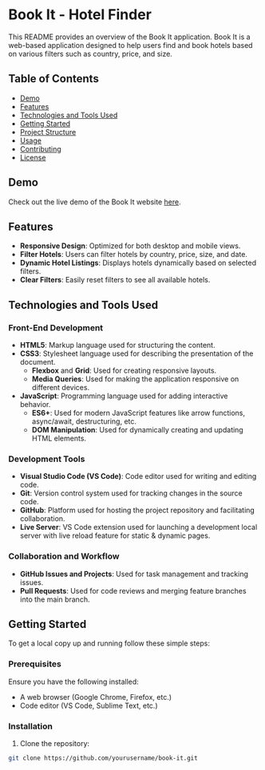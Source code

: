 # Book It - Hotel Finder

This README provides an overview of the Book It application. Book It is a web-based application designed to help users find and book hotels based on various filters such as country, price, and size.

## Table of Contents

-   [Demo](#demo)
-   [Features](#features)
-   [Technologies and Tools Used](#technologies-and-tools-used)
-   [Getting Started](#getting-started)
-   [Project Structure](#project-structure)
-   [Usage](#usage)
-   [Contributing](#contributing)
-   [License](#license)

## Demo

Check out the live demo of the Book It website [here](https://eroscalvimonti.github.io/book-it/).

## Features

-   **Responsive Design**: Optimized for both desktop and mobile views.
-   **Filter Hotels**: Users can filter hotels by country, price, size, and date.
-   **Dynamic Hotel Listings**: Displays hotels dynamically based on selected filters.
-   **Clear Filters**: Easily reset filters to see all available hotels.

## Technologies and Tools Used

### Front-End Development

-   **HTML5**: Markup language used for structuring the content.
-   **CSS3**: Stylesheet language used for describing the presentation of the document.
    -   **Flexbox** and **Grid**: Used for creating responsive layouts.
    -   **Media Queries**: Used for making the application responsive on different devices.
-   **JavaScript**: Programming language used for adding interactive behavior.
    -   **ES6+**: Used for modern JavaScript features like arrow functions, async/await, destructuring, etc.
    -   **DOM Manipulation**: Used for dynamically creating and updating HTML elements.

### Development Tools

-   **Visual Studio Code (VS Code)**: Code editor used for writing and editing code.
-   **Git**: Version control system used for tracking changes in the source code.
-   **GitHub**: Platform used for hosting the project repository and facilitating collaboration.
-   **Live Server**: VS Code extension used for launching a development local server with live reload feature for static & dynamic pages.

### Collaboration and Workflow

-   **GitHub Issues and Projects**: Used for task management and tracking issues.
-   **Pull Requests**: Used for code reviews and merging feature branches into the main branch.

## Getting Started

To get a local copy up and running follow these simple steps:

### Prerequisites

Ensure you have the following installed:

-   A web browser (Google Chrome, Firefox, etc.)
-   Code editor (VS Code, Sublime Text, etc.)

### Installation

1. Clone the repository:

```bash
git clone https://github.com/yourusername/book-it.git
```
